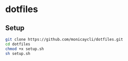 # dotfiles

## Setup
```sh
git clone https://github.com/monicaycli/dotfiles.git
cd dotfiles
chmod +x setup.sh
sh setup.sh
```
